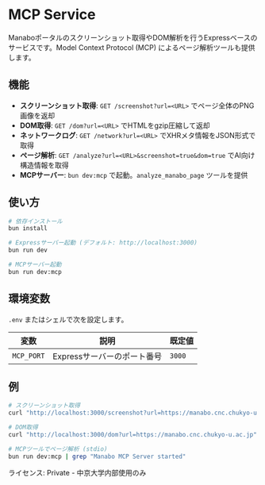 # MCP Service

Manaboポータルのスクリーンショット取得やDOM解析を行うExpressベースのサービスです。Model Context Protocol (MCP) によるページ解析ツールも提供します。

## 機能

- **スクリーンショット取得**: `GET /screenshot?url=<URL>` でページ全体のPNG画像を返却
- **DOM取得**: `GET /dom?url=<URL>` でHTMLをgzip圧縮して返却
- **ネットワークログ**: `GET /network?url=<URL>` でXHRメタ情報をJSON形式で取得
- **ページ解析**: `GET /analyze?url=<URL>&screenshot=true&dom=true` でAI向け構造情報を取得
- **MCPサーバー**: `bun dev:mcp` で起動。`analyze_manabo_page` ツールを提供

## 使い方

```bash
# 依存インストール
bun install

# Expressサーバー起動 (デフォルト: http://localhost:3000)
bun run dev

# MCPサーバー起動
bun run dev:mcp
```

## 環境変数

`.env` またはシェルで次を設定します。

| 変数      | 説明                              | 既定値 |
| --------- | --------------------------------- | ------ |
| `MCP_PORT`| Expressサーバーのポート番号       | `3000` |

## 例

```bash
# スクリーンショット取得
curl "http://localhost:3000/screenshot?url=https://manabo.cnc.chukyo-u.ac.jp"

# DOM取得
curl "http://localhost:3000/dom?url=https://manabo.cnc.chukyo-u.ac.jp" -H "Accept-Encoding: gzip" > page.html.gz

# MCPツールでページ解析 (stdio)
bun run dev:mcp | grep "Manabo MCP Server started"
```

ライセンス: Private - 中京大学内部使用のみ
